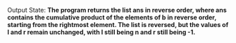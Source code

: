 Output State: **The program returns the list ans in reverse order, where ans contains the cumulative product of the elements of b in reverse order, starting from the rightmost element. The list is reversed, but the values of l and r remain unchanged, with l still being n and r still being -1.**